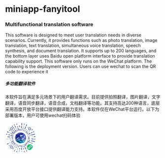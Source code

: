# miniapp-fanyitool

<h3>Multifunctional translation software</h3>
<p>This software is designed to meet user translation needs in diverse scenarios. Currently, it provides functions such as photo translation, image translation, text translation, simultaneous voice translation, speech synthesis, and document translation. It supports up to 200 languages, and the bottom layer uses Baidu open platform interface to provide translation capability support. This software only runs on the WeChat platform. The following is the deployment version. Users can use wechat to scan the QR code to experience it</p>

<h5>多功能翻译软件</h5>
<p>本软件旨在满足多元场景下的用户翻译需求。目前提供拍照翻译，图片翻译，文字翻译，语音同步翻译，语音合成，文档翻译等功能。其支持高达200种语言，底层采用百度开放平台接口提供翻译能力支持。本软件仅在WeChat平台运行。以下为部署版本，用户可使用wechat扫码体验</p>
<img src="https://github.com/wecrypto/bluewhales/blob/main/bluewhale.jpg?raw=true" width='100'height='100'>
